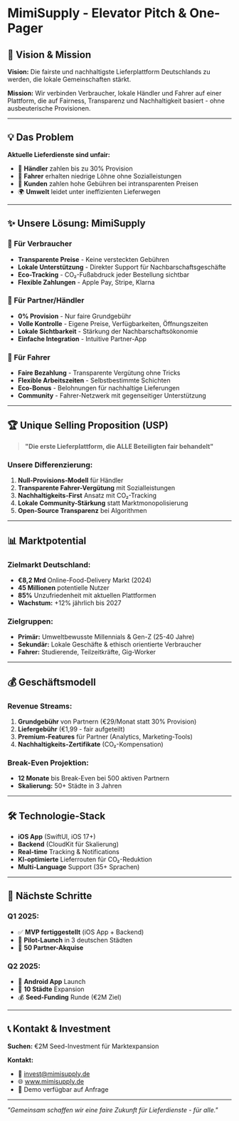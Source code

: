 # MimiSupply - Elevator Pitch & One-Pager

## 🚀 Vision & Mission

**Vision:** Die fairste und nachhaltigste Lieferplattform Deutschlands zu werden, die lokale Gemeinschaften stärkt.

**Mission:** Wir verbinden Verbraucher, lokale Händler und Fahrer auf einer Plattform, die auf Fairness, Transparenz und Nachhaltigkeit basiert - ohne ausbeuterische Provisionen.

---

## 💡 Das Problem

**Aktuelle Lieferdienste sind unfair:**
- 🏪 **Händler** zahlen bis zu 30% Provision
- 🚗 **Fahrer** erhalten niedrige Löhne ohne Sozialleistungen  
- 🛒 **Kunden** zahlen hohe Gebühren bei intransparenten Preisen
- 🌍 **Umwelt** leidet unter ineffizienten Lieferwegen

---

## ✨ Unsere Lösung: MimiSupply

### 🎯 Für Verbraucher
- **Transparente Preise** - Keine versteckten Gebühren
- **Lokale Unterstützung** - Direkter Support für Nachbarschaftsgeschäfte
- **Eco-Tracking** - CO₂-Fußabdruck jeder Bestellung sichtbar
- **Flexible Zahlungen** - Apple Pay, Stripe, Klarna

### 🏪 Für Partner/Händler
- **0% Provision** - Nur faire Grundgebühr
- **Volle Kontrolle** - Eigene Preise, Verfügbarkeiten, Öffnungszeiten
- **Lokale Sichtbarkeit** - Stärkung der Nachbarschaftsökonomie
- **Einfache Integration** - Intuitive Partner-App

### 🚗 Für Fahrer
- **Faire Bezahlung** - Transparente Vergütung ohne Tricks
- **Flexible Arbeitszeiten** - Selbstbestimmte Schichten
- **Eco-Bonus** - Belohnungen für nachhaltige Lieferungen
- **Community** - Fahrer-Netzwerk mit gegenseitiger Unterstützung

---

## 🏆 Unique Selling Proposition (USP)

> **"Die erste Lieferplattform, die ALLE Beteiligten fair behandelt"**

### Unsere Differenzierung:
1. **Null-Provisions-Modell** für Händler
2. **Transparente Fahrer-Vergütung** mit Sozialleistungen
3. **Nachhaltigkeits-First** Ansatz mit CO₂-Tracking
4. **Lokale Community-Stärkung** statt Marktmonopolisierung
5. **Open-Source Transparenz** bei Algorithmen

---

## 📊 Marktpotential

### Zielmarkt Deutschland:
- **€8,2 Mrd** Online-Food-Delivery Markt (2024)
- **45 Millionen** potentielle Nutzer
- **85%** Unzufriedenheit mit aktuellen Plattformen
- **Wachstum:** +12% jährlich bis 2027

### Zielgruppen:
- **Primär:** Umweltbewusste Millennials & Gen-Z (25-40 Jahre)
- **Sekundär:** Lokale Geschäfte & ethisch orientierte Verbraucher
- **Fahrer:** Studierende, Teilzeitkräfte, Gig-Worker

---

## 💰 Geschäftsmodell

### Revenue Streams:
1. **Grundgebühr** von Partnern (€29/Monat statt 30% Provision)
2. **Liefergebühr** (€1,99 - fair aufgeteilt)
3. **Premium-Features** für Partner (Analytics, Marketing-Tools)
4. **Nachhaltigkeits-Zertifikate** (CO₂-Kompensation)

### Break-Even Projektion:
- **12 Monate** bis Break-Even bei 500 aktiven Partnern
- **Skalierung:** 50+ Städte in 3 Jahren

---

## 🛠 Technologie-Stack

- **iOS App** (SwiftUI, iOS 17+)
- **Backend** (CloudKit für Skalierung)
- **Real-time** Tracking & Notifications
- **KI-optimierte** Lieferrouten für CO₂-Reduktion
- **Multi-Language** Support (35+ Sprachen)

---

## 🎯 Nächste Schritte

### Q1 2025:
- ✅ **MVP fertiggestellt** (iOS App + Backend)
- 🎯 **Pilot-Launch** in 3 deutschen Städten
- 🤝 **50 Partner-Akquise** 

### Q2 2025:
- 📱 **Android App** Launch
- 🚀 **10 Städte** Expansion
- 💰 **Seed-Funding** Runde (€2M Ziel)

---

## 📞 Kontakt & Investment

**Suchen:** €2M Seed-Investment für Marktexpansion

**Kontakt:**
- 📧 invest@mimisupply.de
- 🌐 www.mimisupply.de
- 📱 Demo verfügbar auf Anfrage

---

*"Gemeinsam schaffen wir eine faire Zukunft für Lieferdienste - für alle."*
